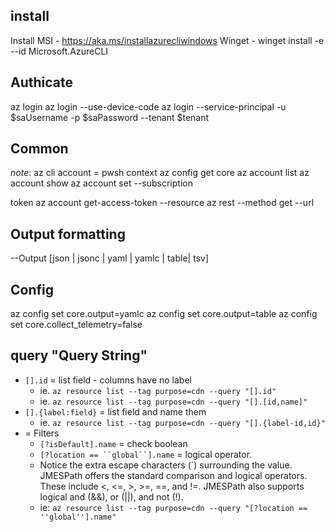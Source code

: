 
## install
Install MSI - https://aka.ms/installazurecliwindows
Winget - winget install -e --id Microsoft.AzureCLI

## Authicate
az login
az login --use-device-code
az login --service-principal -u $saUsername -p $saPassword --tenant $tenant

## Common
*note*: az cli account = pwsh context
az config get core
az account list
az account show
az account set --subscription <name or id>

token
az account get-access-token --resource <site>
az rest --method get --url <site>

## Output formatting
--Output [json | jsonc | yaml | yamlc | table| tsv]
 
## Config
az config set core.output=yamlc
az config set core.output=table
az config set core.collect_telemetry=false

## query "Query String"
- `[].id` = list field - columns have no label
  - ie. `az resource list --tag purpose=cdn --query "[].id"`
  - ie. `az resource list --tag purpose=cdn --query "[].[id,name]"`
- `[].{label:field}` = list field and name them
  - ie. `az resource list --tag purpose=cdn --query "[].{label-id,id}"`
- = Filters
  - `[?isDefault].name` = check boolean
  - `[?location == ``global``].name` = logical operator.
  - Notice the extra escape characters (`) surrounding the value. JMESPath offers the standard comparison and logical operators. These include <, <=, >, >=, ==, and !=. JMESPath also supports logical and (&&), or (||), and not (!).
  - ie: `az resource list --tag purpose=cdn --query "[?location == ''global''].name"`